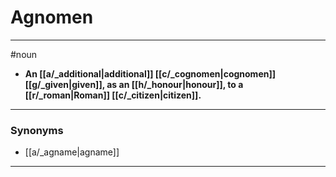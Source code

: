 # Agnomen
---
#noun
- **An [[a/_additional|additional]] [[c/_cognomen|cognomen]] [[g/_given|given]], as an [[h/_honour|honour]], to a [[r/_roman|Roman]] [[c/_citizen|citizen]].**
---
### Synonyms
- [[a/_agname|agname]]
---
